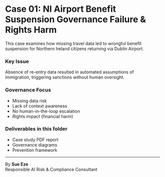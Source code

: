# Case 01: NI Airport Benefit Suspension  Governance Failure & Rights Harm

This case examines how missing travel data led to wrongful benefit suspension for Northern Ireland citizens returning via Dublin Airport.

### Key Issue
Absence of re-entry data resulted in automated assumptions of immigration, triggering sanctions without human oversight.

### Governance Focus
- Missing data risk
- Lack of context awareness
- No human-in-the-loop escalation
- Rights impact (financial harm)

### Deliverables in this folder
- Case study PDF report
- Governance diagrams
- Prevention framework

---

By **Sue Eze**  
Responsible AI Risk & Compliance Consultant
